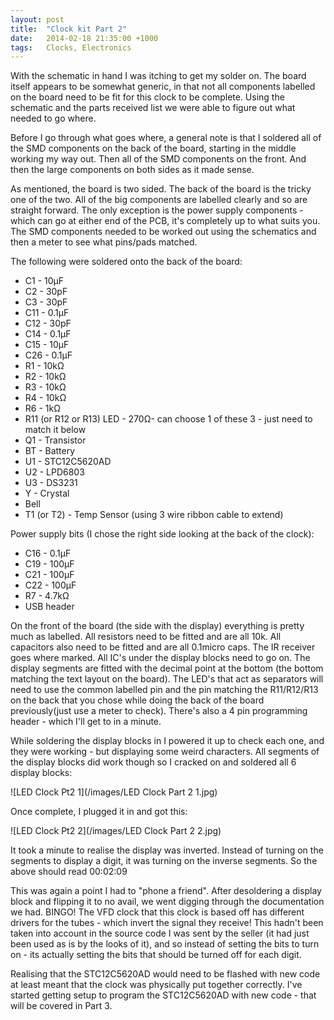 ```yaml
---
layout: post
title:  "Clock kit Part 2"
date:   2014-02-18 21:35:00 +1000
tags:   Clocks, Electronics
---
```


With the schematic in hand I was itching to get my solder on.  The board itself appears to be somewhat generic, in that not all components labelled on the board need to be fit for this clock to be complete.  Using the schematic and the parts received list we were able to figure out what needed to go where.

Before I go through what goes where, a general note is that I soldered all of the SMD components on the back of the board, starting in the middle working my way out.  Then all of the SMD components on the front.  And then the large components on both sides as it made sense.

As mentioned, the board is two sided.  The back of the board is the tricky one of the two.  All of the big components are labelled clearly and so are straight forward.  The only exception is the power supply components - which can go at either end of the PCB, it's completely up to what suits you.  The SMD components needed to be worked out using the schematics and then a meter to see what pins/pads matched.

The following were soldered onto the back of the board:

* C1   - 10μF
* C2   - 30pF
* C3   - 30pF
* C11 - 0.1μF
* C12 - 30pF
* C14 - 0.1μF
* C15 - 10μF
* C26 - 0.1μF
* R1   - 10kΩ
* R2   - 10kΩ
* R3   - 10kΩ
* R4   - 10kΩ
* R6   - 1kΩ
* R11 (or R12 or R13) LED - 270Ω- can choose 1 of these 3 - just need to match it below
* Q1   - Transistor
* BT   - Battery
* U1   - STC12C5620AD
* U2   - LPD6803
* U3   - DS3231
* Y     - Crystal
* Bell
* T1 (or T2) - Temp Sensor (using 3 wire ribbon cable to extend)

Power supply bits (I chose the right side looking at the back of the clock):

* C16 - 0.1μF
* C19 - 100μF
* C21 - 100μF
* C22 - 100μF
* R7   - 4.7kΩ
* USB header

On the front of the board (the side with the display) everything is pretty much as labelled.  All resistors need to be fitted and are all 10k.  All capacitors also need to be fitted and are all 0.1micro caps.  The IR receiver  goes where marked.  All IC's under the display blocks need to go on.  The display segments are fitted with the decimal point at the bottom (the bottom matching the text layout on the board).  The LED's that act as separators will need to use the common labelled pin and the pin matching the R11/R12/R13 on the back that you chose while doing the back of the board previously(just use a meter to check).  There's also a 4 pin programming header - which I'll get to in a minute.

While soldering the display blocks in I powered it up to check each one, and they were working - but displaying some weird characters.  All segments of the display blocks did work though so I cracked on and soldered all 6 display blocks:

![LED Clock Pt2 1](/images/LED Clock Part 2 1.jpg)

Once complete, I plugged it in and got this:

![LED Clock Pt2 2](/images/LED Clock Part 2 2.jpg)

It took a minute to realise the display was inverted.  Instead of turning on the segments to display a digit, it was turning on the inverse segments.  So the above should read 00:02:09

This was again a point I had to "phone a friend".  After desoldering a display block and flipping it to no avail, we went digging through the documentation we had.  BINGO!  The VFD clock that this clock is based off has different drivers for the tubes - which invert the signal they receive!  This hadn't been taken into account in the source code I was sent by the seller (it had just been used as is by the looks of it), and so instead of setting the bits to turn on - its actually setting the bits that should be turned off for each digit.

Realising that the STC12C5620AD would need to be flashed with new code at least meant that the clock was physically put together correctly.  I've started getting setup to program the STC12C5620AD with new code - that will be covered in Part 3.